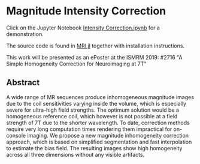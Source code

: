 # Magnitude Intensity Correction

Click on the Jupyter Notebook [Intensity Correction.ipynb](https://github.com/korbinian90/Magnitude-Intensity-Correction/blob/master/Intensity%20Correction.ipynb) for a demonstration.

The source code is found in [MRI.jl](https://github.com/korbinian90/MRI.jl) together with installation instructions.

This work will be presented as an ePoster at the ISMRM 2019: #2716 "A Simple Homogeneity Correction for Neuroimaging at 7T"

## Abstract

A wide range of MR sequences produce inhomogeneous magnitude images due to the coil sensitivities varying inside the volume, which is especially severe for ultra-high field strengths. The optimum solution would be a homogeneous reference coil, which however is not possible at a field strength of 7T due to the shorter wavelength. To date, correction methods require very long computation times rendering them impractical for on-console imaging. We propose a new magnitude inhomogeneity correction approach, which is based on simplified segmentation and fast interpolation to estimate the bias field. The resulting images show high homogeneity across all three dimensions without any visible artifacts.
